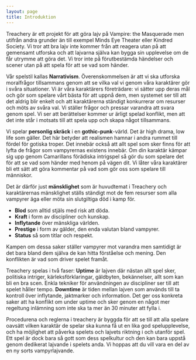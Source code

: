 ```yaml
---
layout: page
title: Introduktion
---
```

Treachery är ett projekt för att göra lajv på Vampire: the Masquerade
men utifrån andra grunder än till exempel Minds Eye Theater eller
Kindred Society. Vi tror att bra lajv inte kommer från att reagera utan
på att gemensamt utforska och att lajvarna själva kan bygga sin
upplevelse om de får utrymme att göra det. Vi tror inte på förutbestämda
händelser och scener utan på att spela för att se vad som händer.

Vår spelstil kallas **Narrativism**. Överenskommelsen är att vi ska
utforska moralfrågor tillsammans genom att se vilka val vi genom våra
karaktärer gör i svåra situationer. Vi är våra karaktärers företrädare:
vi sätter upp deras mål och gör som spelare vårt bästa för att uppnå
dem, men systemet ser till att det aldrig blir enkelt och att
karaktärerna ständigt konkurrerar om resurser och möts av svåra val. Vi
ställer frågor och pressar varandra att svara genom spel. Vi ser att
berättelser kommer ur ärligt spelad konflikt, men att det inte står i
motsats till att spela upp och skapa något tillsammans.

Vi spelar **personlig skräck** i en **gothic-punk**-värld. Det är high
drama, low life som gäller. Det här betyder att realismen hamnar i andra
rummet till fördel för gotiska troper. Det innebär också att allt spel
som sker finns för att lyfta de frågor som vampyrernas existens innebär.
Om din karaktär kämpar sig upp genom Camarillans förädiska intrigspel så
gör du som spelare det för att se vad som händer med henom på vägen dit.
Vi låter våra karaktärer bli ett sätt att göra kommentar på vad som gör
oss som spelare till människor.

Det är därför just **mänsklighet** som är huvudtemat i Treachery och
karaktärernas mänsklighet ställs ständigt mot de fem resurser som alla
vampyrer äga eller möta sin slutgiltiga död i kamp för.

- **Blod** som alltid stjäls med risk att döda.
- **Kraft** i form av discipliner och kunskap.
- **Inflytande** över mänskliga världen.
- **Prestige** i form av gälder, den enda valutan bland vampyrer.
- **Status** så som titlar och respekt.

Kampen om dessa saker ställer vampyrer mot varandra men samtidigt är det
bara bland dem själva de kan hitta förståelse och mening. Den konflikten
är vad som driver spelet framåt.

Treachery spelas i två faser: **Uptime** är lajven där nästan allt spel
sker, politiska intriger, kärleksförklaringar, gäldbyten, bekännelser,
allt som kan bli en bra scen. Enkla tekniker för användningen av
discipliner ser till att spelet håller tempo. **Downtime** är tiden
mellan lajven som används till ta kontroll över inflytande, jaktmarker
och information. Det ger oss konkreta saker att ha konflikt om under
uptime och sker genom en något mer regeltung inlämning som inte ska ta
mer än 30 minuter att fylla i.

Procedurena och reglerna i treachery är byggda för att se till att alla
spelare oavsätt vilken karaktär de spelar ska kunna få ut en lika god
spelupplevelse, och ha möjlighet att påverka spelets och lajvets
riktning i och utanför spel. Ett spel är dock bara så gott som dess
spelkultur och den kan bara uppstå genom dedikerat lajvande i spelets
anda. Vi hoppas att du vill vara en del av en ny sorts vampyrlajvande.

